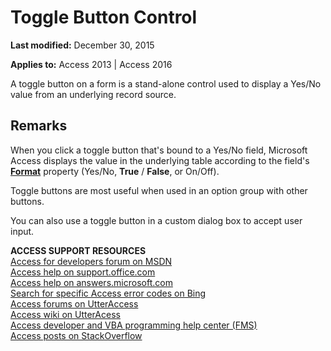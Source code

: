 
# Toggle Button Control

 **Last modified:** December 30, 2015

**Applies to:** Access 2013 | Access 2016

A toggle button on a form is a stand-alone control used to display a Yes/No value from an underlying record source.


## Remarks

When you click a toggle button that's bound to a Yes/No field, Microsoft Access displays the value in the underlying table according to the field's  **[Format](http://msdn.microsoft.com/library/9bb18f6a-0a25-9bbf-88ba-adf603c11826%28Office.15%29.aspx)** property (Yes/No, **True** / **False**, or On/Off).

Toggle buttons are most useful when used in an option group with other buttons.

You can also use a toggle button in a custom dialog box to accept user input.

 **ACCESS SUPPORT RESOURCES**<br>
[Access for developers forum on MSDN](https://social.msdn.microsoft.com/Forums/office/en-US/home?forum=accessdev)<br>
[Access help on support.office.com](https://support.office.com/search/results?query=Access)<br>
[Access help on answers.microsoft.com](http://answers.microsoft.com/en-us/office/forum/access?page=1&;tab=question&;status=all&;auth=1)<br>
[Search for specific Access error codes on Bing](http://www.bing.com/)<br>
[Access forums on UtterAccess](http://www.utteraccess.com/forum/index.php?act=idx)<br>
[Access wiki on UtterAcess](http://www.utteraccess.com/forum/index.php?act=idx)<br>
[Access developer and VBA programming help center (FMS)](http://www.fmsinc.com/MicrosoftAccess/developer/)<br>
[Access posts on StackOverflow](http://stackoverflow.com/questions/tagged/ms-access)
